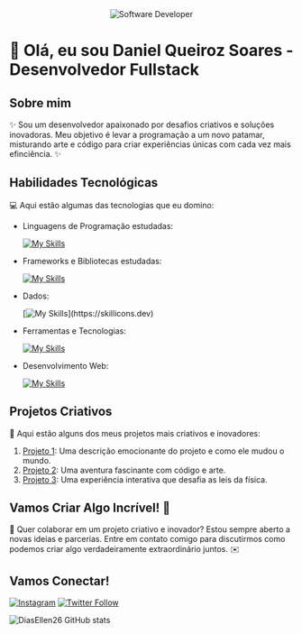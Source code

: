 <div align="center">
  <img src="https://user-images.githubusercontent.com/45950068/115100093-cc406f00-9f10-11eb-8815-bcd6aa45d245.gif" alt="Software Developer">
</div>

# 🚀 Olá, eu sou Daniel Queiroz Soares - Desenvolvedor Fullstack

## Sobre mim

✨ Sou um desenvolvedor apaixonado por desafios criativos e soluções inovadoras. Meu objetivo é levar a programação a um novo patamar, misturando arte e código para criar experiências únicas com cada vez mais efinciência. ✨

## Habilidades Tecnológicas

💻 Aqui estão algumas das tecnologias que eu domino:

-  Linguagens de Programação estudadas:
  
    [![My Skills](https://skillicons.dev/icons?i=java,javascript,python,ts)](https://skillicons.dev)
- Frameworks e Bibliotecas estudadas:

    [![My Skills](https://skillicons.dev/icons?i=react,vuejs)](https://skillicons.dev)
- Dados: 

    [![My Skills](https://skillicons.dev/icons?i=mysql,)](https://skillicons.dev)
- Ferramentas e Tecnologias: 

    [![My Skills](https://skillicons.dev/icons?i=git,github,visualstudio,notion,pycharm)](https://skillicons.dev)
- Desenvolvimento Web:

    [![My Skills](https://skillicons.dev/icons?i=php,html,css)](https://skillicons.dev) 
## Projetos Criativos

🎨 Aqui estão alguns dos meus projetos mais criativos e inovadores:

1. [Projeto 1](https://github.com/[seu-usuario]/projeto1): Uma descrição emocionante do projeto e como ele mudou o mundo.
2. [Projeto 2](https://github.com/[seu-usuario]/projeto2): Uma aventura fascinante com código e arte.
3. [Projeto 3](https://github.com/[seu-usuario]/projeto3): Uma experiência interativa que desafia as leis da física.

## Vamos Criar Algo Incrível! 💫

💬 Quer colaborar em um projeto criativo e inovador? Estou sempre aberto a novas ideias e parcerias. Entre em contato comigo para discutirmos como podemos criar algo verdadeiramente extraordinário juntos. ✉️

## Vamos Conectar!

[![Instagram](https://img.shields.io/badge/-Dan_Soaresz-purple?style=flat-square&logo=Instagram&logoColor=white&link={https://www.instagram.com/dan_soaresz.dev/})]({https://www.instagram.com/dan_soaresz.dev/})
[![Twitter Follow](https://img.shields.io/twitter/follow/Dan_Soaress?style=social)]({https://x.com/Dan_Soaress})

![DiasEllen26 GitHub stats](https://github-readme-stats.vercel.app/api?username=DanielSoaresFelippe\&rank_icon=percentile)

